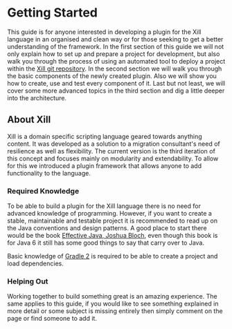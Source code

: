 # Getting Started
This guide is for anyone interested in developing a plugin for the Xill 
language in an organised and clean way or for those seeking to get a 
better understanding of the framework. In the first section of this 
guide we will not only explain how to set up and prepare a project for 
development, but also walk you through the process of using an automated 
tool to deploy a project within the [Xill git repository][1]. In the second 
section we will walk you through the basic components of the newly 
created plugin. Also we will show you how to create, use and test every 
component of it. Last but not least, we will cover some more advanced
topics in the third section and dig a little deeper into the 
architecture.

## About Xill
Xill is a domain specific scripting language geared towards anything
content. It was developed as a solution to a migration consultant's need 
of resilience as well as flexibility. The current version is the third
iteration of this concept and focuses mainly on modularity and
extendability. To allow for this we introduced a plugin framework that
allows anyone to add functionality to the language.

### Required Knowledge
To be able to build a plugin for the Xill language there is no need for 
advanced knowledge of programming. However, if you want to create a 
stable, maintainable and testable project it is recommended to read up 
on the Java conventions and design patterns. A good place to start there 
would be the book [Effective Java, Joshua Bloch][2], even though this book 
is for Java 6 it still has some good things to say that carry over to 
Java.

Basic knowledge of [Gradle 2][3] is required to be able to create a project 
and load dependencies.

### Helping Out
Working together to build something great is an amazing experience. The 
same applies to this guide, if you would like to see something explained 
in more detail or some subject is missing entirely then simply comment 
on the page or find someone to add it.

<!--- TODO: INCLUDE A PROJECT SETUP GUIDE -->

[1]: https://bitbucket.org/xillio/xill
[2]: https://books.google.nl/books?id=ka2VUBqHiWkC
[3]: https://gradle.org/